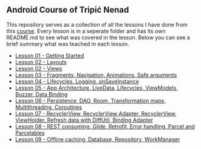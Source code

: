 ﻿## Android Course of Tripi&#x0107; Nenad
This repository serves as a collection of all the lessons I have done from this [course](https://classroom.udacity.com/courses/ud9012). Every lesson is in a seperate folder and has its own README.md to see what was covered in the lesson. Below you can see a brief summary what was teached in each lesson.

 - [Lesson 01 - Getting Started](https://github.com/1920-5bhif-nvs/1920-5bhif-nvs-udacity-labs-TripicNenad/tree/master/Lesson01_DiceRoller)
 - [Lesson 02 - Layouts](https://github.com/1920-5bhif-nvs/1920-5bhif-nvs-udacity-labs-TripicNenad/tree/master/Lesson02_Layouts)
 - [Lesson 02 - Views](https://github.com/1920-5bhif-nvs/1920-5bhif-nvs-udacity-labs-TripicNenad/tree/master/Lesson02_Views)
 - [Lesson 03 - Fragments, Navigation, Animations, Safe arguments](https://github.com/1920-5bhif-nvs/1920-5bhif-nvs-udacity-labs-TripicNenad/tree/master/Lesson03_Trivia)
 - [Lesson 04 - Lifecycles, Logging, onSaveInstance](https://github.com/1920-5bhif-nvs/1920-5bhif-nvs-udacity-labs-TripicNenad/tree/master/Lesson04_Dessert_Pusher)
 - [Lesson 05 - App Architecture, LiveData, Lifecycles, ViewModels, Buzzer, Data Binding](https://github.com/1920-5bhif-nvs/1920-5bhif-nvs-udacity-labs-TripicNenad/tree/master/Lesson05_Guess_it)
 - [Lesson 06 - Persistence, DAO, Room, Transformation maps, Multithreading, Coroutines](https://github.com/1920-5bhif-nvs/1920-5bhif-nvs-udacity-labs-TripicNenad/tree/master/Lesson06_Sleep_Tracker)
 - [Lesson 07 - RecyclerView, RecyclerView Adapter, RecyclerView, ViewHolder. Refresh data with DiffUtil, Binding Adapter](https://github.com/1920-5bhif-nvs/1920-5bhif-nvs-udacity-labs-TripicNenad/tree/master/Lesson07_Sleep_Tracker_RecyclerView)
 - [Lesson 08 - REST consuming, Glide, Retrofit, Error handling, Parcel and Parcelables](https://github.com/1920-5bhif-nvs/1920-5bhif-nvs-udacity-labs-TripicNenad/tree/master/Lesson08_Mars_real-estate)
 - [Lesson 09 - Offline caching, Database, Repository, WorkManager](https://github.com/1920-5bhif-nvs/1920-5bhif-nvs-udacity-labs-TripicNenad/tree/master/Lesson09_DevByte_Viewer)
